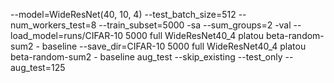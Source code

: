 --model=WideResNet(40, 10, 4) --test_batch_size=512 --num_workers_test=8 --train_subset=5000 -sa --sum_groups=2 -val --load_model=runs/CIFAR-10 5000 full WideResNet40_4 platou beta-random-sum2 - baseline --save_dir=CIFAR-10 5000 full WideResNet40_4 platou beta-random-sum2 - baseline aug_test --skip_existing --test_only --aug_test=125